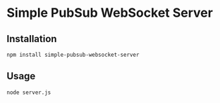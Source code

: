 # Simple PubSub WebSocket Server

## Installation

`npm install simple-pubsub-websocket-server`

## Usage

`node server.js`